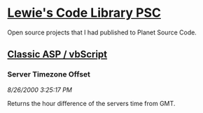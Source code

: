 # [Lewie's Code Library PSC](../../README.md)

Open source projects that I had published to Planet Source Code.

## [Classic ASP / vbScript](../README.md)

### Server Timezone Offset

*8/26/2000 3:25:17 PM*

Returns the hour difference of the servers time from GMT.


